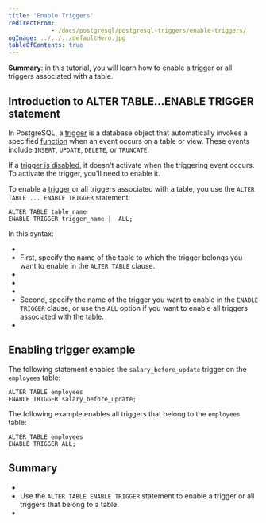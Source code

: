 ```yaml
---
title: 'Enable Triggers'
redirectFrom: 
            - /docs/postgresql/postgresql-triggers/enable-triggers/
ogImage: ../../../defaultHero.jpg
tableOfContents: true
---
```



**Summary**: in this tutorial, you will learn how to enable a trigger or all triggers associated with a table.





## Introduction to ALTER TABLE...ENABLE TRIGGER statement





In PostgreSQL, a [trigger](https://www.postgresqltutorial.com/postgresql-triggers/introduction-postgresql-trigger/) is a database object that automatically invokes a specified [function](https://www.postgresqltutorial.com/postgresql-plpgsql/postgresql-create-function/) when an event occurs on a table or view. These events include `INSERT`, `UPDATE`, `DELETE`, or `TRUNCATE`.





If a [trigger is disabled](https://www.postgresqltutorial.com/postgresql-triggers/managing-postgresql-trigger/), it doesn't activate when the triggering event occurs. To activate the trigger, you'll need to enable it.





To enable a [trigger](https://www.postgresqltutorial.com/postgresql-triggers/) or all triggers associated with a table, you use the `ALTER TABLE ... ENABLE TRIGGER` statement:





```
ALTER TABLE table_name
ENABLE TRIGGER trigger_name |  ALL;
```





In this syntax:





- 
- First, specify the name of the table to which the trigger belongs you want to enable in the `ALTER TABLE` clause.
- 
-
- 
- Second, specify the name of the trigger you want to enable in the `ENABLE TRIGGER` clause, or use the `ALL` option if you want to enable all triggers associated with the table.
- 





## Enabling trigger example





The following statement enables the `salary_before_update` trigger on the `employees` table:





```
ALTER TABLE employees
ENABLE TRIGGER salary_before_update;
```





The following example enables all triggers that belong to the `employees` table:





```
ALTER TABLE employees
ENABLE TRIGGER ALL;
```





## Summary





- 
- Use the `ALTER TABLE ENABLE TRIGGER` statement to enable a trigger or all triggers that belong to a table.
- 


